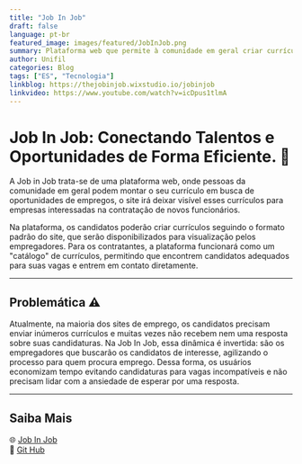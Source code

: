 ```yaml
---
title: "Job In Job"
draft: false
language: pt-br
featured_image: images/featured/JobInJob.png
summary: Plataforma web que permite à comunidade em geral criar currículos de forma prática e acessível, facilitando a busca por oportunidades de emprego. Além disso, empresas podem utilizar a plataforma para encontrar e contratar novos talentos, simplificando o processo de seleção de candidatos.
author: Unifil
categories: Blog
tags: ["ES", "Tecnologia"] 
linkblog: https://thejobinjob.wixstudio.io/jobinjob
linkvideo: https://www.youtube.com/watch?v=icDpus1tlmA
---
```


# Job In Job: Conectando Talentos e Oportunidades de Forma Eficiente. 💼

A Job in Job trata-se de uma plataforma web, onde pessoas da comunidade em geral podem montar o seu currículo em busca de oportunidades de empregos, o site irá deixar visível esses currículos para empresas interessadas na contratação de novos funcionários.


Na plataforma, os candidatos poderão criar currículos seguindo o formato padrão do site, que serão disponibilizados para visualização pelos empregadores. Para os contratantes, a plataforma funcionará como um "catálogo" de currículos, permitindo que encontrem candidatos adequados para suas vagas e entrem em contato diretamente.

---
## Problemática ⚠ 

Atualmente, na maioria dos sites de emprego, os candidatos precisam enviar inúmeros currículos e muitas vezes não recebem nem uma resposta sobre suas candidaturas. Na Job In Job, essa dinâmica é invertida: são os empregadores que buscarão os candidatos de interesse, agilizando o processo para quem procura emprego. Dessa forma, os usuários economizam tempo evitando candidaturas para vagas incompatíveis e não precisam lidar com a ansiedade de esperar por uma resposta.

---

## Saiba Mais  
🌐 [Job In Job](https://thejobinjob.wixstudio.io/jobinjob)  
🤖 [Git Hub](https://github.com/LeandroDeFRusso/Job-In-Job)  






